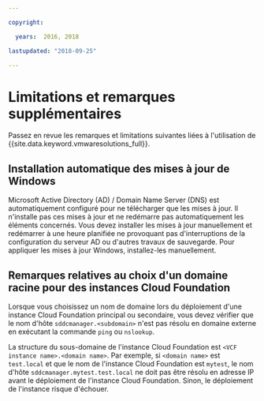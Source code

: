 ```yaml
---

copyright:

  years:  2016, 2018

lastupdated: "2018-09-25"

---
```


# Limitations et remarques supplémentaires

Passez en revue les remarques et limitations suivantes liées à l'utilisation de {{site.data.keyword.vmwaresolutions_full}}.

## Installation automatique des mises à jour de Windows

Microsoft Active Directory (AD) / Domain Name Server (DNS) est automatiquement configuré pour ne télécharger que les mises à jour. Il n'installe pas ces mises à jour et ne redémarre pas automatiquement les éléments concernés. Vous devez installer les mises à jour manuellement et redémarrer à une heure planifiée ne provoquant pas d'interruptions de la configuration du serveur AD ou d'autres travaux de sauvegarde. Pour appliquer les mises à jour Windows, installez-les manuellement.

## Remarques relatives au choix d'un domaine racine pour des instances Cloud Foundation

Lorsque vous choisissez un nom de domaine lors du déploiement d'une instance Cloud Foundation principal ou secondaire, vous devez vérifier que le nom d'hôte `sddcmanager.<subdomain>` n'est pas résolu en domaine externe en exécutant la commande `ping` ou `nslookup`.

La structure du sous-domaine de l'instance Cloud Foundation est `<VCF instance name>.<domain name>`. Par exemple, si `<domain name>` est `test.local` et que le nom de l'instance Cloud Foundation est `mytest`, le nom d'hôte `sddcmanager.mytest.test.local` ne doit pas être résolu en adresse IP avant le déploiement de l'instance Cloud Foundation. Sinon, le déploiement de l'instance risque d'échouer.
